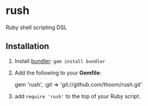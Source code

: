 rush
====

Ruby shell scripting DSL


Installation
------------

1. Install [bundler](http://bundler.io): `gem install bundler`
1. Add the following to your __Gemfile__:
    
    gem 'rush', :git => 'git://github.com/thoom/rush.git'

1. add `require 'rush'` to the top of your Ruby script.


